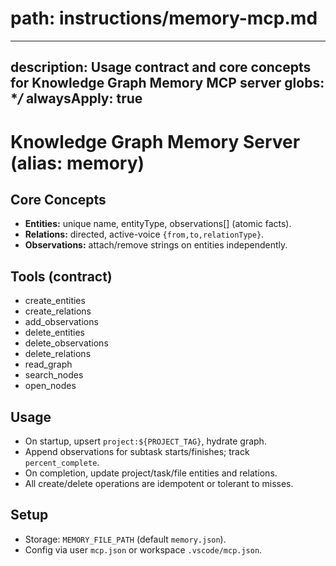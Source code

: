 # path: instructions/memory-mcp.md

---
description: Usage contract and core concepts for Knowledge Graph Memory MCP server
globs: **/*
alwaysApply: true
---

# Knowledge Graph Memory Server (alias: memory)

## Core Concepts

- **Entities:** unique name, entityType, observations[] (atomic facts).
- **Relations:** directed, active-voice `{from,to,relationType}`.
- **Observations:** attach/remove strings on entities independently.

## Tools (contract)

- create_entities
- create_relations
- add_observations
- delete_entities
- delete_observations
- delete_relations
- read_graph
- search_nodes
- open_nodes

## Usage

- On startup, upsert `project:${PROJECT_TAG}`, hydrate graph.
- Append observations for subtask starts/finishes; track `percent_complete`.
- On completion, update project/task/file entities and relations.
- All create/delete operations are idempotent or tolerant to misses.

## Setup

- Storage: `MEMORY_FILE_PATH` (default `memory.json`).
- Config via user `mcp.json` or workspace `.vscode/mcp.json`.
